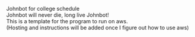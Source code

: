 Johnbot for college schedule<br />
Johnbot will never die, long live Johnbot!<br />
This is a template for the program to run on aws.<br />
(Hosting and instructions will be added once I figure out how to use aws)

